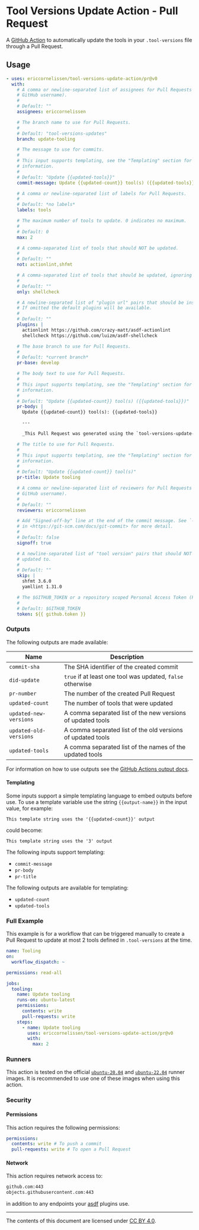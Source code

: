 <!-- SPDX-License-Identifier: CC-BY-4.0 -->

# Tool Versions Update Action - Pull Request

A [GitHub Action] to automatically update the tools in your `.tool-versions`
file through a Pull Request.

## Usage

```yml
- uses: ericcornelissen/tool-versions-update-action/pr@v0
  with:
    # A comma or newline-separated list of assignees for Pull Requests (by their
    # GitHub username).
    #
    # Default: ""
    assignees: ericcornelissen

    # The branch name to use for Pull Requests.
    #
    # Default: "tool-versions-updates"
    branch: update-tooling

    # The message to use for commits.
    #
    # This input supports templating, see the "Templating" section for more
    # information.
    #
    # Default: "Update {{updated-tools}}"
    commit-message: Update {{updated-count}} tool(s) ({{updated-tools}})

    # A comma or newline-separated list of labels for Pull Requests.
    #
    # Default: *no labels*
    labels: tools

    # The maximum number of tools to update. 0 indicates no maximum.
    #
    # Default: 0
    max: 2

    # A comma-separated list of tools that should NOT be updated.
    #
    # Default: ""
    not: actionlint,shfmt

    # A comma-separated list of tools that should be updated, ignoring others.
    #
    # Default: ""
    only: shellcheck

    # A newline-separated list of "plugin url" pairs that should be installed.
    # If omitted the default plugins will be available.
    #
    # Default: ""
    plugins: |
      actionlint https://github.com/crazy-matt/asdf-actionlint
      shellcheck https://github.com/luizm/asdf-shellcheck

    # The base branch to use for Pull Requests.
    #
    # Default: *current branch*
    pr-base: develop

    # The body text to use for Pull Requests.
    #
    # This input supports templating, see the "Templating" section for more
    # information.
    #
    # Default: "Update {{updated-count}} tool(s) ({{updated-tools}})"
    pr-body: |
      Update {{updated-count}} tool(s): {{updated-tools}}

      ---

      _This Pull Request was generated using the `tool-versions-update-action`_

    # The title to use for Pull Requests.
    #
    # This input supports templating, see the "Templating" section for more
    # information.
    #
    # Default: "Update {{updated-count}} tool(s)"
    pr-title: Update tooling

    # A comma or newline-separated list of reviewers for Pull Requests (by their
    # GitHub username).
    #
    # Default: ""
    reviewers: ericcornelissen

    # Add "Signed-off-by" line at the end of the commit message. See `--signoff`
    # in <https://git-scm.com/docs/git-commit> for more detail.
    #
    # Default: false
    signoff: true

    # A newline-separated list of "tool version" pairs that should NOT be
    # updated to.
    #
    # Default: ""
    skip: |
      shfmt 3.6.0
      yamllint 1.31.0

    # The $GITHUB_TOKEN or a repository scoped Personal Access Token (PAT).
    #
    # Default: $GITHUB_TOKEN
    token: ${{ github.token }}
```

### Outputs

The following outputs are made available:

| Name                   | Description                                                 |
| ---------------------- | ----------------------------------------------------------- |
| `commit-sha`           | The SHA identifier of the created commit                    |
| `did-update`           | `true` if at least one tool was updated, `false` otherwise  |
| `pr-number`            | The number of the created Pull Request                      |
| `updated-count`        | The number of tools that were updated                       |
| `updated-new-versions` | A comma separated list of the new versions of updated tools |
| `updated-old-versions` | A comma separated list of the old versions of updated tools |
| `updated-tools`        | A comma separated list of the names of the updated tools    |

For information on how to use outputs see the [GitHub Actions output docs].

#### Templating

Some inputs support a simple templating language to embed outputs before use. To
use a template variable use the string `{{output-name}}` in the input value, for
example:

```text
This template string uses the '{{updated-count}}' output
```

could become:

```text
This template string uses the '3' output
```

The following inputs support templating:

- `commit-message`
- `pr-body`
- `pr-title`

The following outputs are available for templating:

- `updated-count`
- `updated-tools`

### Full Example

This example is for a workflow that can be triggered manually to create a Pull
Request to update at most 2 tools defined in `.tool-versions` at the time.

```yml
name: Tooling
on:
  workflow_dispatch: ~

permissions: read-all

jobs:
  tooling:
    name: Update tooling
    runs-on: ubuntu-latest
    permissions:
      contents: write
      pull-requests: write
    steps:
      - name: Update tooling
        uses: ericcornelissen/tool-versions-update-action/pr@v0
        with:
          max: 2
```

### Runners

This action is tested on the official [`ubuntu-20.04`] and [`ubuntu-22.04`]
runner images. It is recommended to use one of these images when using this
action.

### Security

#### Permissions

This action requires the following permissions:

```yml
permissions:
  contents: write # To push a commit
  pull-requests: write # To open a Pull Request
```

#### Network

This action requires network access to:

```txt
github.com:443
objects.githubusercontent.com:443
```

in addition to any endpoints your [asdf] plugins use.

---

The contents of this document are licensed under [CC BY 4.0].

[asdf]: https://asdf-vm.com/
[cc by 4.0]: https://creativecommons.org/licenses/by/4.0/
[github action]: https://github.com/features/actions
[github actions output docs]: https://help.github.com/en/actions/reference/contexts-and-expression-syntax-for-github-actions#steps-context
[`ubuntu-20.04`]: https://github.com/actions/runner-images/blob/main/images/ubuntu/Ubuntu2004-Readme.md
[`ubuntu-22.04`]: https://github.com/actions/runner-images/blob/main/images/ubuntu/Ubuntu2204-Readme.md
